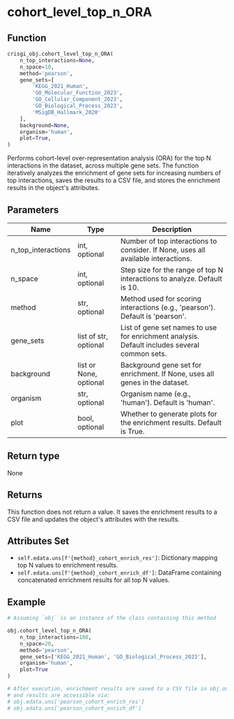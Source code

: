 # cohort_level_top_n_ORA

## Function

```python
crisgi_obj.cohort_level_top_n_ORA(
    n_top_interactions=None,
    n_space=10,
    method='pearson',
    gene_sets=[
        'KEGG_2021_Human',
        'GO_Molecular_Function_2023',
        'GO_Cellular_Component_2023',
        'GO_Biological_Process_2023',
        'MSigDB_Hallmark_2020'
    ],
    background=None,
    organism='human',
    plot=True,
)
```

Performs cohort-level over-representation analysis (ORA) for the top N interactions in the dataset, across multiple gene sets. The function iteratively analyzes the enrichment of gene sets for increasing numbers of top interactions, saves the results to a CSV file, and stores the enrichment results in the object's attributes.

## Parameters

| Name                | Type      | Description                                                                                   |
|---------------------|-----------|-----------------------------------------------------------------------------------------------|
| n_top_interactions  | int, optional | Number of top interactions to consider. If None, uses all available interactions.         |
| n_space             | int, optional | Step size for the range of top N interactions to analyze. Default is 10.                  |
| method              | str, optional | Method used for scoring interactions (e.g., 'pearson'). Default is 'pearson'.             |
| gene_sets           | list of str, optional | List of gene set names to use for enrichment analysis. Default includes several common sets. |
| background          | list or None, optional | Background gene set for enrichment. If None, uses all genes in the dataset.              |
| organism            | str, optional | Organism name (e.g., 'human'). Default is 'human'.                                        |
| plot                | bool, optional | Whether to generate plots for the enrichment results. Default is True.                    |

## Return type

None

## Returns

This function does not return a value. It saves the enrichment results to a CSV file and updates the object's attributes with the results.

## Attributes Set

- `self.edata.uns[f'{method}_cohort_enrich_res']`: Dictionary mapping top N values to enrichment results.
- `self.edata.uns[f'{method}_cohort_enrich_df']`: DataFrame containing concatenated enrichment results for all top N values.

## Example

```python
# Assuming `obj` is an instance of the class containing this method

obj.cohort_level_top_n_ORA(
    n_top_interactions=100,
    n_space=20,
    method='pearson',
    gene_sets=['KEGG_2021_Human', 'GO_Biological_Process_2023'],
    organism='human',
    plot=True
)

# After execution, enrichment results are saved to a CSV file in obj.out_dir,
# and results are accessible via:
# obj.edata.uns['pearson_cohort_enrich_res']
# obj.edata.uns['pearson_cohort_enrich_df']
```
